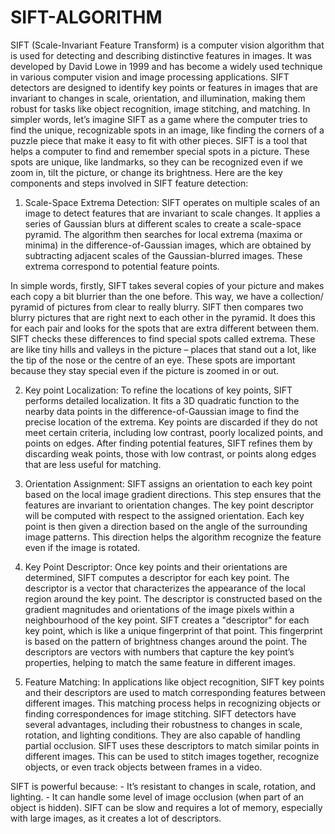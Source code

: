 # SIFT-ALGORITHM
SIFT (Scale-Invariant Feature Transform) is a computer vision algorithm that is used for detecting and describing distinctive features in images. It was developed by David Lowe in 1999 and has become a widely used technique in various computer vision and image processing applications. SIFT detectors are designed to identify key points or features in images that are invariant to changes in scale, orientation, and illumination, making them robust for tasks like object recognition, image stitching, and matching.
In simpler words, let’s imagine SIFT as a game where the computer tries to find the unique, recognizable spots in an image, like finding the corners of a puzzle piece that make it easy to fit with other pieces. SIFT is a tool that helps a computer to find and remember special spots in a picture. These spots are unique, like landmarks, so they can be recognized even if we zoom in, tilt the picture, or change its brightness.
Here are the key components and steps involved in SIFT feature detection:
1.	Scale-Space Extrema Detection: SIFT operates on multiple scales of an image to detect features that are invariant to scale changes. It applies a series of Gaussian blurs at different scales to create a scale-space pyramid. The algorithm then searches for local extrema (maxima or minima) in the difference-of-Gaussian images, which are obtained by subtracting adjacent scales of the Gaussian-blurred images. These extrema correspond to potential feature points.

In simple words, firstly, SIFT takes several copies of your picture and makes each copy a bit blurrier than the one before. This way, we have a collection/ pyramid of pictures from clear to really blurry. SIFT then compares two blurry pictures that are right next to each other in the pyramid. It does this for each pair and looks for the spots that are extra different between them.
SIFT checks these differences to find special spots called extrema. These are like tiny hills and valleys in the picture – places that stand out a lot, like the tip of the nose or the centre of an eye. These spots are important because they stay special even if the picture is zoomed in or out.

2.	Key point Localization: To refine the locations of key points, SIFT performs detailed localization. It fits a 3D quadratic function to the nearby data points in the difference-of-Gaussian image to find the precise location of the extrema. Key points are discarded if they do not meet certain criteria, including low contrast, poorly localized points, and points on edges. After finding potential features, SIFT refines them by discarding weak points, those with low contrast, or points along edges that are less useful for matching. 

3.	Orientation Assignment: SIFT assigns an orientation to each key point based on the local image gradient directions. This step ensures that the features are invariant to orientation changes. The key point descriptor will be computed with respect to the assigned orientation. Each key point is then given a direction based on the angle of the surrounding image patterns. This direction helps the algorithm recognize the feature even if the image is rotated.

4.	Key Point Descriptor: Once key points and their orientations are determined, SIFT computes a descriptor for each key point. The descriptor is a vector that characterizes the appearance of the local region around the key point. The descriptor is constructed based on the gradient magnitudes and orientations of the image pixels within a neighbourhood of the key point. SIFT creates a "descriptor" for each key point, which is like a unique fingerprint of that point. This fingerprint is based on the pattern of brightness changes around the point. The descriptors are vectors with numbers that capture the key point’s properties, helping to match the same feature in different images.

5.	Feature Matching: In applications like object recognition, SIFT key points and their descriptors are used to match corresponding features between different images. This matching process helps in recognizing objects or finding correspondences for image stitching. SIFT detectors have several advantages, including their robustness to changes in scale, rotation, and lighting conditions. They are also capable of handling partial occlusion. SIFT uses these descriptors to match similar points in different images. This can be used to stitch images together, recognize objects, or even track objects between frames in a video.

SIFT is powerful because: - It’s resistant to changes in scale, rotation, and lighting. - It can handle some level of image occlusion (when part of an object is hidden). SIFT can be slow and requires a lot of memory, especially with large images, as it creates a lot of descriptors.
